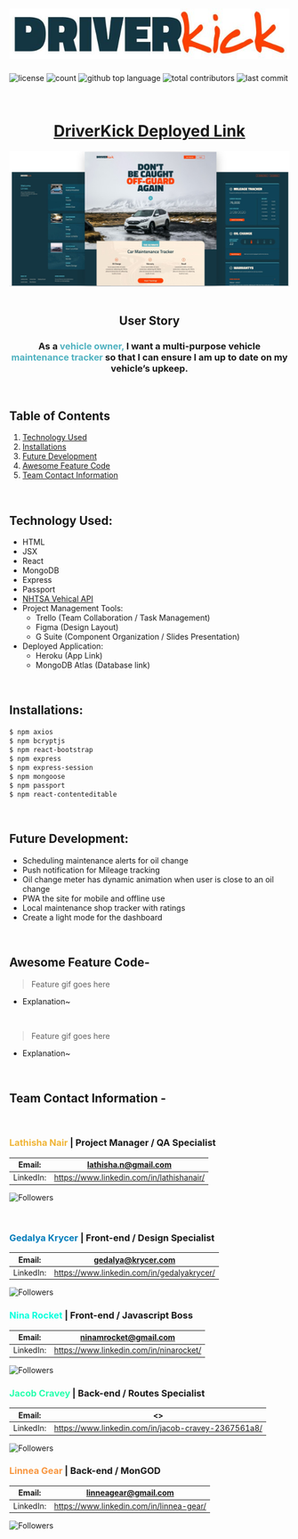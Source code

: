 # ![Driver Kick](./rm-img/DriverKickLogo.JPG)
![license](https://img.shields.io/badge/license-ISC-GREEN)
![count](https://img.shields.io/github/languages/count/NinaRocket/Project3)
![github top language](https://img.shields.io/github/languages/top/NinaRocket/Project3)
![total contributors](https://img.shields.io/github/contributors/NinaRocket/Project3)
![last commit](https://img.shields.io/github/last-commit/NinaRocket/Project3/master)

<br>

<center>

# [DriverKick Deployed Link]()
</center>

![Main Pages](./rm-img/DriverKickPages.JPG)
<br><br>

## <center> User Story
<center><h3> As a <span style="color:#50B2C0">vehicle owner,</span> I want a multi-purpose vehicle <span style="color:#50B2C0">maintenance tracker</span> so that I can ensure I am up to date on my vehicle’s upkeep.</h3> </center>
 
 <br>
 
## Table of Contents
1. [Technology Used](#technology-used)
2. [Installations](#installations)
3. [Future Development](#future-development)
4. [Awesome Feature Code](#awesome-feature-code)
5. [Team Contact Information](#team-contact-information)

<br>

## Technology Used:
- HTML
- JSX
- React
- MongoDB
- Express
- Passport
- [NHTSA Vehical API](https://vpic.nhtsa.dot.gov/api/)
- Project Management Tools:
    - Trello (Team Collaboration / Task Management)
    - Figma (Design Layout)
    - G Suite (Component Organization / Slides Presentation)
- Deployed Application:
    - Heroku (App Link)
    - MongoDB Atlas (Database link)

<br>

## Installations:
```
$ npm axios
$ npm bcryptjs
$ npm react-bootstrap
$ npm express
$ npm express-session
$ npm mongoose
$ npm passport
$ npm react-contenteditable
```
<br>
 
## Future Development:

- Scheduling maintenance alerts for oil change
- Push notification for Mileage tracking
- Oil change meter has dynamic animation when user is close to an oil change
- PWA the site for mobile and offline use
- Local maintenance shop tracker with ratings
- Create a light mode for the dashboard

 <br>

 ## Awesome Feature Code-

> Feature gif goes here
- Explanation~
 
 <br>
 
> Feature gif goes here
- Explanation~

 <br>

## Team Contact Information -
<br>

### <span style="color:#F0B537">Lathisha Nair</span> | Project Manager / QA Specialist
Email: | <lathisha.n@gmail.com> |
--- | --- 
LinkedIn: | <https://www.linkedin.com/in/lathishanair/> |

![Followers](https://img.shields.io/github/followers/lnair1997?logoColor=%23F0B537&style=social)

<br>

### <span style="color:#007cba">Gedalya Krycer</span> | Front-end / Design Specialist
Email: | <gedalya@krycer.com> |
--- | --- 
LinkedIn: | <https://www.linkedin.com/in/gedalyakrycer/> |

![Followers](https://img.shields.io/github/followers/GedalyaKrycer?logoColor=%23007cba&style=social)
<br>

### <span style="color:#0AFFDD">Nina Rocket</span> | Front-end / Javascript Boss
Email: | <ninamrocket@gmail.com> |
--- | --- 
LinkedIn: | <https://www.linkedin.com/in/ninarocket/> |

![Followers](https://img.shields.io/github/followers/NinaRocket?logoColor=%230AFFDD&style=social)
<br>

### <span style="color:#26FFAD">Jacob Cravey</span> | Back-end / Routes Specialist
Email: | <> |
--- | --- 
LinkedIn: | <https://www.linkedin.com/in/jacob-cravey-2367561a8/> |

![Followers](https://img.shields.io/github/followers/jtcravey1991?logoColor=%2326FFAD&style=social)
<br>

### <span style="color:#F8963F">Linnea Gear</span> | Back-end / MonGOD
Email: | <linneagear@gmail.com> |
--- | --- 
LinkedIn: | <https://www.linkedin.com/in/linnea-gear/> |

![Followers](https://img.shields.io/github/followers/linneagear?logoColor=%23F8963F&style=social)

<br>